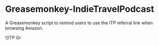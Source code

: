 Greasemonkey-IndieTravelPodcast
===============================

A Greasemonkey script to remind users to use the ITP referral link when browsing Amazon.

![ITP Gr